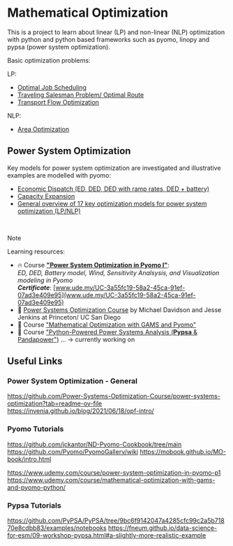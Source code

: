 

# Mathematical Optimization 

This is a project to learn about linear (LP) and non-linear (NLP) optimization with python and python based frameworks such as pyomo, linopy and pypsa (power system optimization).

Basic optimization problems:

LP:
- [Optimal Job Scheduling](LP_ex1-post-office.ipynb)
- [Traveling Salesman Problem/ Optimal Route](LP_ex2-Traveling-Salesman.ipynb)
- [Transport Flow Optimization](LP_ex3-Transport-Problem.ipynb)

NLP:
- [Area Optimization](NLP_ex1-L-shaped-house-area.ipynb)



## Power System Optimization
 
Key models for power system optimization are investigated and illustrative examples are modelled with pyomo:

- [Economic Dispatch (ED, DED, DED with ramp rates, DED + battery)](PSO-2_Economic_Dispatch.ipynb)
- [Capacity Expansion](PSO-1_Capacity_Expansion.ipynb)
- [General overview of 17 key optimization models for power system optimization (LP/NLP)](PSO-0_Power-System-Optimization_general.md)  
  
<br>

> [!NOTE]   
> Learning resources:  
> - :fire: Course [**"Power System Optimization in Pyomo I"**](https://www.udemy.com/course/power-system-optimization-in-pyomo-p1/learn/lecture/32460340?start=210#overview):  
 _ED, DED, Battery model, Wind, Sensitivity Analsysis, and Visualization modeling in Pyomo_  
 _**Certificate**_: [www.ude.my/UC-3a55fc19-58a2-45ca-91ef-07ad3e409e95](www.ude.my/UC-3a55fc19-58a2-45ca-91ef-07ad3e409e95) 
> - :rocket: [Power Systems Optimization Course](https://github.com/Power-Systems-Optimization-Course/power-systems-optimization?tab=readme-ov-file) by Michael Davidson and Jesse Jenkins at Princeton/ UC San Diego  
> - :dart: Course ["Mathematical Optimization with GAMS and Pyomo"](https://www.udemy.com/course/mathematical-optimization-with-gams-and-pyomo-python/learn/practice/1325108?start=summary#overview)  
> - :seedling: Course ["Python-Powered Power Systems Analysis (**Pypsa** & Pandapower")](https://www.udemy.com/course/power-system-analysis-with-python/learn/lecture/41915156?start=0#overview) ... -> currently working on



## Useful Links 

### Power System Optimization - General
https://github.com/Power-Systems-Optimization-Course/power-systems-optimization?tab=readme-ov-file
https://invenia.github.io/blog/2021/06/18/opf-intro/


### Pyomo Tutorials
https://github.com/jckantor/ND-Pyomo-Cookbook/tree/main
https://github.com/Pyomo/PyomoGallery/wiki
https://mobook.github.io/MO-book/intro.html

https://www.udemy.com/course/power-system-optimization-in-pyomo-p1
https://www.udemy.com/course/mathematical-optimization-with-gams-and-pyomo-python/

### Pypsa Tutorials
https://github.com/PyPSA/PyPSA/tree/9bc6f9142047a4285cfc99c2a5b71870e8cdbb83/examples/notebooks
https://fneum.github.io/data-science-for-esm/09-workshop-pypsa.html#a-slightly-more-realistic-example